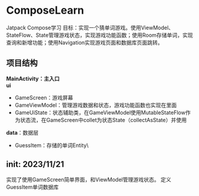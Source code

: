 # ComposeLearn
Jatpack Compose学习
目标：实现一个猜单词游戏。使用ViewModel、StateFlow、State管理游戏状态，实现游戏功能函数；使用Room存储单词，实现查询和新增功能；使用Navigation实现游戏页面和数据库页面跳转。

## 项目结构
**MainActivity：主入口** \
**ui**
- GameScreen：游戏屏幕
- GameViewModel：管理游戏数据和状态，游戏功能函数也实现在里面
- GameUiState：状态辅助类，在GameViewModel使用MutableStateFlow作为状态流，在GameScreen中collet为状态State（collectAsState）并使用

**data**：数据层
- GuessItem：存储的单词Entity\

## init: 2023/11/21
实现了使用GameScreen简单界面，和ViewModel管理游戏状态。
定义GuessItem单词数据库
